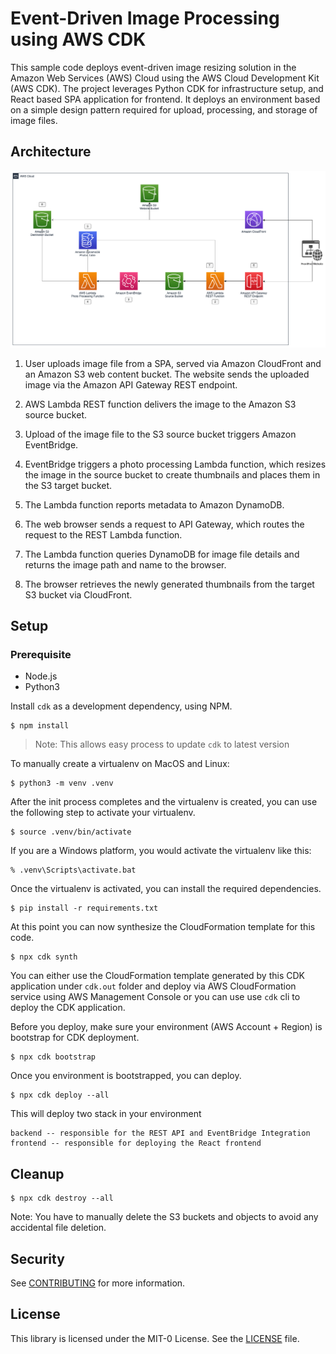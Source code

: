 # Event-Driven Image Processing using AWS CDK

This sample code deploys event-driven image resizing solution in the Amazon Web Services (AWS) Cloud using the AWS Cloud Development Kit (AWS CDK). The project leverages Python CDK for infrastructure setup, and React based SPA application for frontend. It deploys an environment based on a simple design pattern required for upload, processing, and storage of image files.

## Architecture

![Reference Architecture](/assets/architecture.png)

1. User uploads image file from a SPA, served via Amazon CloudFront and an Amazon S3 web content bucket. The website sends the uploaded image via the Amazon API Gateway REST endpoint.

2. AWS Lambda REST function delivers the image to the Amazon S3 source bucket.

3. Upload of the image file to the S3 source bucket triggers Amazon EventBridge.

4. EventBridge triggers a photo processing Lambda function, which resizes the image in the source bucket to create thumbnails and places them in the S3 target bucket. 

5. The Lambda function reports metadata to Amazon DynamoDB.

6. The web browser sends a request to API Gateway, which routes the request to the REST Lambda function.

7. The Lambda function queries DynamoDB for image file details and returns the image path and name to the browser.

8. The browser retrieves the newly generated thumbnails from the target S3 bucket via CloudFront.

## Setup

### Prerequisite

- Node.js
- Python3

Install `cdk` as a development dependency, using NPM. 
```
$ npm install
```

> Note: This allows easy process to update `cdk` to latest version

To manually create a virtualenv on MacOS and Linux:

```
$ python3 -m venv .venv
```

After the init process completes and the virtualenv is created, you can use the following
step to activate your virtualenv.

```
$ source .venv/bin/activate
```

If you are a Windows platform, you would activate the virtualenv like this:

```
% .venv\Scripts\activate.bat
```

Once the virtualenv is activated, you can install the required dependencies.

```
$ pip install -r requirements.txt
```

At this point you can now synthesize the CloudFormation template for this code.

```
$ npx cdk synth
```

You can either use the CloudFormation template generated by this CDK application under `cdk.out` folder and deploy via AWS CloudFormation service using AWS Management Console or you can use use `cdk` cli to deploy the CDK application.

Before you deploy, make sure your environment (AWS Account + Region) is bootstrap for CDK deployment.

```
$ npx cdk bootstrap
```

Once you environment is bootstrapped, you can deploy.
```
$ npx cdk deploy --all
```

This will deploy two stack in your environment
```
backend -- responsible for the REST API and EventBridge Integration
frontend -- responsible for deploying the React frontend
```

## Cleanup

```
$ npx cdk destroy --all
```

Note: You have to manually delete the S3 buckets and objects to avoid any accidental file deletion.

## Security

See [CONTRIBUTING](CONTRIBUTING.md#security-issue-notifications) for more information.

## License

This library is licensed under the MIT-0 License. See the [LICENSE](LICENSE) file.

